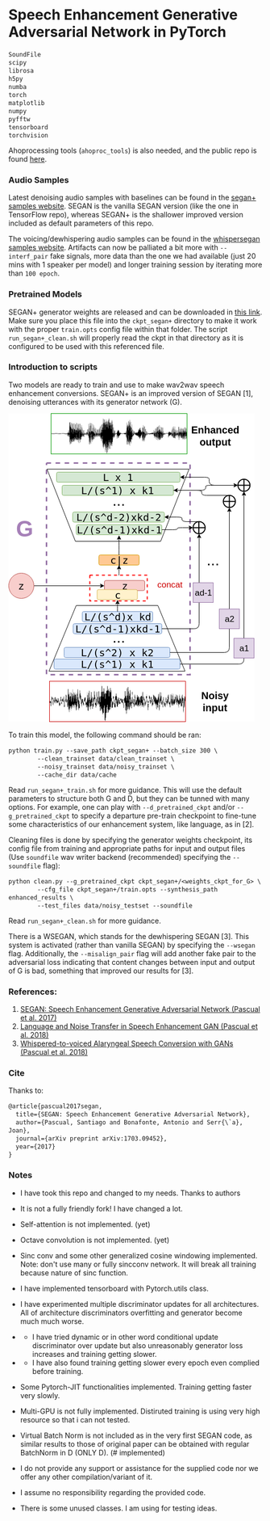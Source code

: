 # Speech Enhancement Generative Adversarial Network in PyTorch

```
SoundFile
scipy
librosa
h5py
numba
torch
matplotlib
numpy
pyfftw
tensorboard
torchvision
```
Ahoprocessing tools (`ahoproc_tools`) is also needed, and the public repo is found [here](https://github.com/santi-pdp/ahoproc_tools).

### Audio Samples

Latest denoising audio samples with baselines can be found in the [segan+ samples website](http://veu.talp.cat/seganp/). SEGAN is the vanilla SEGAN version (like the one in TensorFlow repo), whereas SEGAN+ is the shallower improved version included as default parameters of this repo.

The voicing/dewhispering audio samples can be found in the [whispersegan samples website](http://veu.talp.cat/whispersegan). Artifacts can now be palliated a bit more with `--interf_pair` fake signals, more data than the one we had available (just 20 mins with 1 speaker per model) and longer training session by iterating more than `100 epoch`.

### Pretrained Models

SEGAN+ generator weights are released and can be downloaded in [this link](http://veu.talp.cat/seganp/release_weights/segan+_generator.ckpt). Make sure you place this file into the `ckpt_segan+` directory to make it work with the proper `train.opts` config file within that folder. The script `run_segan+_clean.sh` will properly read the ckpt in that directory as it is configured to be used with this referenced file.

### Introduction to scripts

Two models are ready to train and use to make wav2wav speech enhancement conversions. SEGAN+ is an
improved version of SEGAN [1], denoising utterances with its generator network (G). 

![SEGAN+_G](assets/segan+.png)

To train this model, the following command should be ran:

```
python train.py --save_path ckpt_segan+ --batch_size 300 \
		--clean_trainset data/clean_trainset \
		--noisy_trainset data/noisy_trainset \
		--cache_dir data/cache
```

Read `run_segan+_train.sh` for more guidance. This will use the default parameters to structure both G and D, but they can be tunned with many options. For example, one can play with `--d_pretrained_ckpt` and/or `--g_pretrained_ckpt` to specify a departure pre-train checkpoint to fine-tune some characteristics of our enhancement system, like language, as in [2].

Cleaning files is done by specifying the generator weights checkpoint, its config file from training and appropriate paths for input and output files (Use `soundfile` wav writer backend (recommended) specifying the `--soundfile` flag):

```
python clean.py --g_pretrained_ckpt ckpt_segan+/<weights_ckpt_for_G> \
		--cfg_file ckpt_segan+/train.opts --synthesis_path enhanced_results \
		--test_files data/noisy_testset --soundfile
```

Read `run_segan+_clean.sh` for more guidance.

There is a WSEGAN, which stands for the dewhispering SEGAN [3]. This system is activated (rather than vanilla SEGAN) by specifying the `--wsegan` flag. Additionally, the `--misalign_pair` flag will add another fake pair to the adversarial loss indicating that content changes between input and output of G is bad, something that improved our results for [3].

### References:

1. [SEGAN: Speech Enhancement Generative Adversarial Network (Pascual et al. 2017)](https://arxiv.org/abs/1703.09452)
2. [Language and Noise Transfer in Speech Enhancement GAN (Pascual et al. 2018)](https://arxiv.org/abs/1712.06340)
3. [Whispered-to-voiced Alaryngeal Speech Conversion with GANs (Pascual et al. 2018)](https://arxiv.org/abs/1808.10687)

### Cite
Thanks to:
```
@article{pascual2017segan,
  title={SEGAN: Speech Enhancement Generative Adversarial Network},
  author={Pascual, Santiago and Bonafonte, Antonio and Serr{\`a}, Joan},
  journal={arXiv preprint arXiv:1703.09452},
  year={2017}
}
```

### Notes
* I have took this repo and changed to my needs. Thanks to authors
* It is not a fully friendly fork! I have changed a lot.

* Self-attention is not implemented. (yet)
* Octave convolution is not implemented. (yet)
* Sinc conv and some other generalized cosine windowing implemented. Note: don't use many or fully sincconv network. It will break all training because nature of sinc function.
* I have implemented tensorboard with Pytorch.utils class.

* I have experimented multiple discriminator updates for all architectures. All of architecture discriminators overfitting and generator become much much worse.
* * I have tried dynamic or in other word conditional update discriminator over update but also unreasonably generator loss increases and training getting slower.
* * I have also found training getting slower every epoch even complied before training.
* Some Pytorch-JIT functionalities implemented. Training getting faster very slowly.
* Multi-GPU is not fully implemented. Distiruted training is using very high resource so that i can not tested.
* Virtual Batch Norm is not included as in the very first SEGAN code, as similar results to those of original paper can be obtained with regular BatchNorm in D (ONLY D). (# implemented)
* I do not provide any support or assistance for the supplied code nor we offer any other compilation/variant of it.
* I assume no responsibility regarding the provided code.
* There is some unused classes. I am using for testing ideas.

